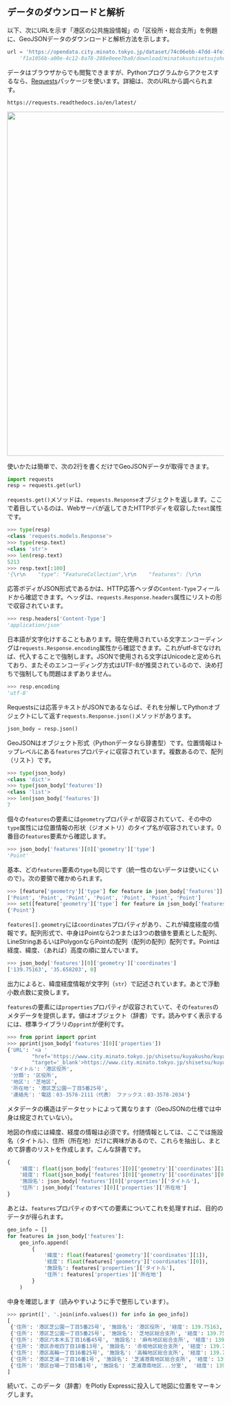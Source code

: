 ## データのダウンロードと解析

以下、次にURLを示す「港区の公共施設情報」の「区役所・総合支所」を例題に、GeoJSONデータのダウンロードと解析方法を示します。

```Python
url = 'https://opendata.city.minato.tokyo.jp/dataset/74c06ebb-47dd-4fe1-8ba7-a5be60d2a448/resource/' +
    'f1a1056b-a00e-4c12-8a78-288e0eee7ba0/download/minatokushisetsujoho_kuyakusyo.json'
```

データはブラウザからでも閲覧できますが、Pythonプログラムからアクセスするなら、[Requests](https://requests.readthedocs.io/en/latest/)パッケージを使います。詳細は、次のURLから調べられます。

```https://requests.readthedocs.io/en/latest/```

<!-- 1280x326 -->
<img src="Images/Requests.png" width="800">

使いかたは簡単で、次の2行を書くだけでGeoJSONデータが取得できます。

```Python
import requests
resp = requests.get(url)
```

`requests.get()`メソッドは、`requests.Response`オブジェクトを返します。ここで着目しているのは、Webサーバが返してきたHTTPボディを収容した`text`属性です。

```Python
>>> type(resp)
<class 'requests.models.Response'>
>>> type(resp.text)
<class 'str'>
>>> len(resp.text)
5213
>>> resp.text[:100]
'{\r\n    "type": "FeatureCollection",\r\n    "features": [\r\n        {\r\n            "type": "Feature",\r\n '
```

応答ボディがJSON形式であるかは、HTTP応答ヘッダの`Content-Type`フィールドから確認できます。ヘッダは、`requests.Response.headers`属性にリストの形で収容されています。

```Python
>>> resp.headers['Content-Type']
'application/json'
```

日本語が文字化けすることもあります。現在使用されている文字エンコーディングは`requests.Response.encoding`属性から確認できます。これがutf-8でなければ、代入することで強制します。JSONで使用される文字はUnicodeと定められており、またそのエンコーディング方式はUTF-8が推奨されているので、決め打ちで強制しても問題はまずありません。

```Python
>>> resp.encoding
'utf-8'
```

Requestsには応答テキストがJSONであるならば、それを分解してPythonオブジェクトにして返す`requests.Response.json()`メソッドがあります。

```Python
json_body = resp.json()
```

GeoJSONはオブジェクト形式（Pythonデータなら辞書型）です。位置情報はトップレベルにある`features`プロパティに収容されています。複数あるので、配列（リスト）です。

```Python
>>> type(json_body)
<class 'dict'>
>>> type(json_body['features'])
<class 'list'>
>>> len(json_body['features'])
7
```

個々の`features`の要素には`geometry`プロパティが収容されていて、その中の`type`属性には位置情報の形状（ジオメトリ）のタイプ名が収容されています。0番目の`features`要素から確認します。

```Python
>>> json_body['features'][0]['geometry']['type']
'Point'
```

基本、どの`features`要素の`type`も同じです（統一性のないデータは使いにくいので）。次の要領で確かめられます。

```Python
>>> [feature['geometry']['type'] for feature in json_body['features']]
['Point', 'Point', 'Point', 'Point', 'Point', 'Point', 'Point']
>>> set([feature['geometry']['type'] for feature in json_body['features']])
{'Point'}
```

`features[].geometry`には`coordinates`プロパティがあり、これが緯度経度の情報です。配列形式で、中身はPointなら2つまたは3つの数値を要素とした配列、LineStringあるいはPolygonならPointの配列（配列の配列）配列です。Pointは経度、緯度、（あれば）高度の順に並んでいます。

```Python
>>> json_body['features'][0]['geometry']['coordinates']
['139.75163', '35.658203', 0]
```

出力によると、緯度経度情報が文字列（`str`）で記述されています。あとで浮動小数点数に変換します。

`features`の要素には`properties`プロパティが収容されていて、その`features`のメタデータを提供します。値はオブジェクト（辞書）です。読みやすく表示するには、標準ライブラリの`pprint`が便利です。

```Python
>>> from pprint import pprint
>>> pprint(json_body['features'][0]['properties'])
{'URL': '<a '
        "href='https://www.city.minato.tokyo.jp/shisetsu/kuyakusho/kuyakusho/01.html' "
        "target='_blank'>https://www.city.minato.tokyo.jp/shisetsu/kuyakusho/kuyakusho/01.html</a>",
 'タイトル': '港区役所',
 '分類': '区役所',
 '地区': '芝地区',
 '所在地': '港区芝公園一丁目5番25号',
 '連絡先': '電話：03-3578-2111（代表） ファックス：03-3578-2034'}
```

メタデータの構造はデータセットによって異なります（GeoJSONの仕様では中身は規定されていない）。

地図の作成には緯度、経度の情報は必須です。付随情報としては、ここでは施設名（タイトル）、住所（所在地）だけに興味があるので、これらを抽出し、まとめて辞書のリストを作成します。こんな辞書です。

```Python
{
    '緯度': float(json_body['features'][0]['geometry']['coordinates'][1]),
    '経度': float(json_body['features'][0]['geometry']['coordinates'][0]),
    '施設名': json_body['features'][0]['properties']['タイトル'],
    '住所': json_body['features'][0]['properties']['所在地']
}
```

あとは、`features`プロパティのすべての要素についてこれを処理すれば、目的のデータが得られます。

```Python
geo_info = []
for features in json_body['features']:
    geo_info.append(
        {
            '緯度': float(features['geometry']['coordinates'][1]),
            '経度': float(features['geometry']['coordinates'][0]),
            '施設名': features['properties']['タイトル'],
            '住所': features['properties']['所在地']
        }
    )
```

中身を確認します（読みやすいように手で整形しています）。

```Python
>>> pprint([', '.join(info.values()) for info in geo_info])
[
 {'住所': '港区芝公園一丁目5番25号', '施設名': '港区役所', '経度': 139.75163, '緯度': 35.658203},
 {'住所': '港区芝公園一丁目5番25号', '施設名': '芝地区総合支所', '経度': 139.751576, '緯度': 35.658185},
 {'住所': '港区六本木五丁目16番45号', '施設名': '麻布地区総合支所', '経度': 139.735091, '緯度': 35.660657},
 {'住所': '港区赤坂四丁目18番13号', '施設名': '赤坂地区総合支所', '経度': 139.731725, '緯度': 35.674775},
 {'住所': '港区高輪一丁目16番25号', '施設名': '高輪地区総合支所', '経度': 139.734045, '緯度': 35.642076},
 {'住所': '港区芝浦一丁目16番1号', '施設名': '芝浦港南地区総合支所', '経度': 139.751501, '緯度': 35.646408},
 {'住所': '港区台場一丁目5番1号', '施設名': '芝浦港南地区...分室',  '経度': 139.777312,  '緯度': 35.629723}
]
```

続いて、このデータ（辞書）をPlotly Expressに投入して地図に位置をマーキングします。
